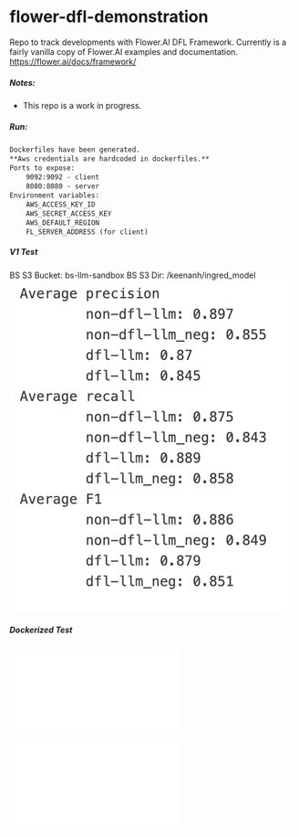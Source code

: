 # flower-dfl-demonstration
Repo to track developments with Flower.AI DFL Framework. Currently is a fairly vanilla copy of Flower.AI examples and documentation.
https://flower.ai/docs/framework/


##### Notes:

- This repo is a work in progress.

##### Run:

    Dockerfiles have been generated. 
    **Aws credentials are hardcoded in dockerfiles.**
    Ports to expose: 
        9092:9092 - client
        8080:8080 - server
    Environment variables:
        AWS_ACCESS_KEY_ID
        AWS_SECRET_ACCESS_KEY
        AWS_DEFAULT_REGION
        FL_SERVER_ADDRESS (for client)

##### V1 Test
BS S3 Bucket: bs-llm-sandbox
BS S3 Dir: /keenanh/ingred_model
![V1 Test Results Screenshot](docs\V1Results.png)

##### Dockerized Test
![Dockerized Test Results Text](docs\summary.text)

![Dockerized Test Results Text](docs\summary_bert.text)





